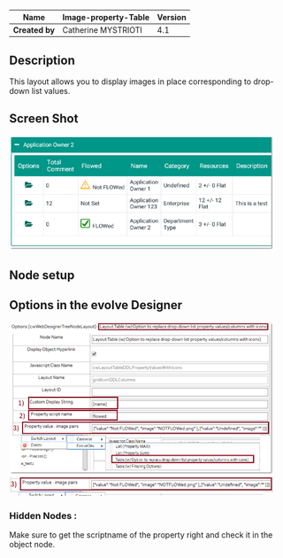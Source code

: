 | **Name** | **Image-property-Table** | **Version** | 
| --- | --- | --- |
| **Created by** | Catherine MYSTRIOTI| 4.1 |


## Description 
This layout allows you to display images in place corresponding to drop-down list values. 

## Screen Shot

<img src="https://raw.githubusercontent.com/CatherineMys/Image-property-Table/master/screen/2.png" alt="Drawing" style="width: 95%;"/>

## Node setup

## Options in the evolve Designer

<img src="https://raw.githubusercontent.com/CatherineMys/Image-property-Table/master/screen/3.png" alt="Drawing" style="width: 95%;"/>

<img src="https://raw.githubusercontent.com/CatherineMys/Image-property-Table/master/screen/4.png" alt="Drawing" style="width: 95%;"/>

### Hidden Nodes : 

Make sure to get the scriptname of the property right and check it in the object node.






